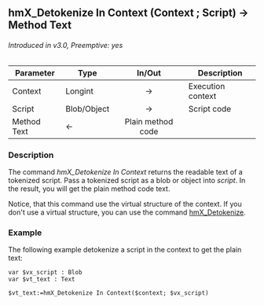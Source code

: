 ## hmX_Detokenize In Context (Context ; Script) → Method Text
###### Introduced in v3.0, Preemptive: yes

|Parameter|Type|In/Out|Description
|---|---|:---:|---
|Context|Longint|→|Execution context
|Script|Blob/Object|→|Script code
|Method Text|←|Plain method code

### Description
The command *hmX_Detokenize In Context* returns the readable text of a tokenized script. Pass a tokenized script as a blob or object into *script*. In the result, you will get the plain method code text.

Notice, that this command use the virtual structure of the context. If you don't use a virtual structure, you can use the command [hmX_Detokenize](hmX_Detokenize.md).

### Example
The following example detokenize a script in the context to get the plain text:

```4d
var $vx_script : Blob
var $vt_text : Text

$vt_text:=hmX_Detokenize In Context($context; $vx_script)
```
